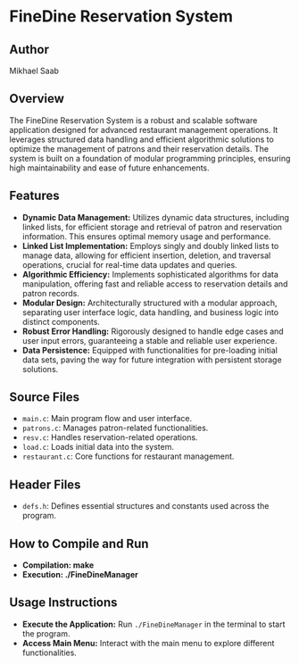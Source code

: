 # FineDine Reservation System

## Author
Mikhael Saab

## Overview
The FineDine Reservation System is a robust and scalable software application designed for advanced restaurant management operations. It leverages structured data handling and efficient algorithmic solutions to optimize the management of patrons and their reservation details. The system is built on a foundation of modular programming principles, ensuring high maintainability and ease of future enhancements.

## Features
- **Dynamic Data Management:** Utilizes dynamic data structures, including linked lists, for efficient storage and retrieval of patron and reservation information. This ensures optimal memory usage and performance.
- **Linked List Implementation:** Employs singly and doubly linked lists to manage data, allowing for efficient insertion, deletion, and traversal operations, crucial for real-time data updates and queries.
- **Algorithmic Efficiency:** Implements sophisticated algorithms for data manipulation, offering fast and reliable access to reservation details and patron records.
- **Modular Design:** Architecturally structured with a modular approach, separating user interface logic, data handling, and business logic into distinct components.
- **Robust Error Handling:** Rigorously designed to handle edge cases and user input errors, guaranteeing a stable and reliable user experience.
- **Data Persistence:** Equipped with functionalities for pre-loading initial data sets, paving the way for future integration with persistent storage solutions.

## Source Files
- `main.c`: Main program flow and user interface.
- `patrons.c`: Manages patron-related functionalities.
- `resv.c`: Handles reservation-related operations.
- `load.c`: Loads initial data into the system.
- `restaurant.c`: Core functions for restaurant management.

## Header Files
- `defs.h`: Defines essential structures and constants used across the program.

## How to Compile and Run
- **Compilation: make** 
- **Execution: ./FineDineManager** 


## Usage Instructions
- **Execute the Application:** Run `./FineDineManager` in the terminal to start the program.
- **Access Main Menu:** Interact with the main menu to explore different functionalities.
